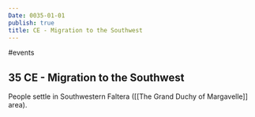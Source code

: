 ```yaml
---
Date: 0035-01-01
publish: true
title: CE - Migration to the Southwest
---
```

#events
## 35 CE - Migration to the Southwest
People settle in Southwestern Faltera ([[The Grand Duchy of Margavelle]] area).